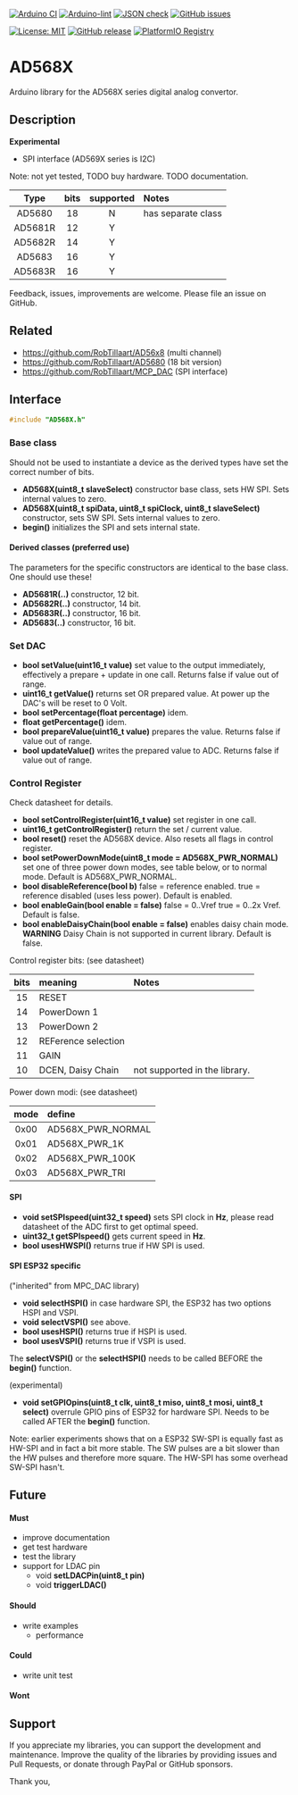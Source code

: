 
[![Arduino CI](https://github.com/RobTillaart/AD568X/workflows/Arduino%20CI/badge.svg)](https://github.com/marketplace/actions/arduino_ci)
[![Arduino-lint](https://github.com/RobTillaart/AD568X/actions/workflows/arduino-lint.yml/badge.svg)](https://github.com/RobTillaart/AD568X/actions/workflows/arduino-lint.yml)
[![JSON check](https://github.com/RobTillaart/AD568X/actions/workflows/jsoncheck.yml/badge.svg)](https://github.com/RobTillaart/AD568X/actions/workflows/jsoncheck.yml)
[![GitHub issues](https://img.shields.io/github/issues/RobTillaart/AD568X.svg)](https://github.com/RobTillaart/AD568X/issues)

[![License: MIT](https://img.shields.io/badge/license-MIT-green.svg)](https://github.com/RobTillaart/AD568X/blob/master/LICENSE)
[![GitHub release](https://img.shields.io/github/release/RobTillaart/AD568X.svg?maxAge=3600)](https://github.com/RobTillaart/AD568X/releases)
[![PlatformIO Registry](https://badges.registry.platformio.org/packages/robtillaart/library/AD568X.svg)](https://registry.platformio.org/libraries/robtillaart/AD568X)


# AD568X

Arduino library for the AD568X series digital analog convertor.


## Description

**Experimental**

- SPI interface  (AD569X series is I2C)

Note: not yet tested, 
TODO buy hardware.
TODO documentation.


|  Type     |  bits  |  supported  |  Notes  |
|:---------:|:------:|:-----------:|:--------|
|  AD5680   |   18   |     N       |  has separate class
|  AD5681R  |   12   |     Y       |
|  AD5682R  |   14   |     Y       |
|  AD5683   |   16   |     Y       |
|  AD5683R  |   16   |     Y       |


Feedback, issues, improvements are welcome. 
Please file an issue on GitHub.


## Related

- https://github.com/RobTillaart/AD56x8 (multi channel)
- https://github.com/RobTillaart/AD5680 (18 bit version)
- https://github.com/RobTillaart/MCP_DAC (SPI interface)


## Interface

```cpp
#include "AD568X.h"
```

### Base class

Should not be used to instantiate a device as the derived types have 
set the correct number of bits. 

- **AD568X(uint8_t slaveSelect)** constructor base class, sets HW SPI.
Sets internal values to zero.
- **AD568X(uint8_t spiData, uint8_t spiClock, uint8_t slaveSelect)** constructor, 
sets SW SPI.
Sets internal values to zero.
- **begin()** initializes the SPI and sets internal state.


#### Derived classes (preferred use)

The parameters for the specific constructors are identical to the base class.
One should use these!

- **AD5681R(..)** constructor, 12 bit.
- **AD5682R(..)** constructor, 14 bit.
- **AD5683R(..)** constructor, 16 bit.
- **AD5683(..)** constructor,  16 bit.


### Set DAC

- **bool setValue(uint16_t value)** set value to the output immediately, 
effectively a prepare + update in one call.
Returns false if value out of range.
- **uint16_t getValue()** returns set OR prepared value.
At power up the DAC's will be reset to 0 Volt.
- **bool setPercentage(float percentage)** idem.
- **float getPercentage()** idem.
- **bool prepareValue(uint16_t value)** prepares the value.
Returns false if value out of range.
- **bool updateValue()** writes the prepared value to ADC.
Returns false if value out of range.


### Control Register

Check datasheet for details.

- **bool setControlRegister(uint16_t value)** set register in one call.
- **uint16_t getControlRegister()** return the set / current value.
- **bool reset()** reset the AD568X device.
Also resets all flags in control register.
- **bool setPowerDownMode(uint8_t mode = AD568X_PWR_NORMAL)** 
set one of three power down modes, see table below, or to normal mode.
Default is AD568X_PWR_NORMAL.
- **bool disableReference(bool b)** false = reference enabled.
true = reference disabled (uses less power). 
Default is enabled.
- **bool enableGain(bool enable = false)** false = 0..Vref  true = 0..2x Vref.
Default is false.
- **bool enableDaisyChain(bool enable = false)** enables daisy chain mode.
**WARNING** Daisy Chain is not supported in current library.
Default is false.

Control register bits: (see datasheet)

|  bits  |  meaning             |  Notes  |
|:------:|:---------------------|:--------|
|   15   |  RESET               |
|   14   |  PowerDown 1         |
|   13   |  PowerDown 2         |
|   12   |  REFerence selection |
|   11   |  GAIN                |
|   10   |  DCEN, Daisy Chain   |  not supported in the library.


Power down modi: (see datasheet)

|  mode  |  define             |
|:------:|:--------------------|
|  0x00  |  AD568X_PWR_NORMAL  |
|  0x01  |  AD568X_PWR_1K      |
|  0x02  |  AD568X_PWR_100K    |
|  0x03  |  AD568X_PWR_TRI     |




#### SPI 

- **void setSPIspeed(uint32_t speed)** sets SPI clock in **Hz**,
please read datasheet of the ADC first to get optimal speed.
- **uint32_t getSPIspeed()** gets current speed in **Hz**.
- **bool usesHWSPI()** returns true if HW SPI is used.


#### SPI ESP32 specific

("inherited" from MPC_DAC library)

- **void selectHSPI()** in case hardware SPI, the ESP32 has two options HSPI and VSPI.
- **void selectVSPI()** see above.
- **bool usesHSPI()** returns true if HSPI is used.
- **bool usesVSPI()** returns true if VSPI is used.

The **selectVSPI()** or the **selectHSPI()** needs to be called 
BEFORE the **begin()** function.

(experimental)
- **void setGPIOpins(uint8_t clk, uint8_t miso, uint8_t mosi, uint8_t select)** 
overrule GPIO pins of ESP32 for hardware SPI. Needs to be called AFTER the **begin()** function.

Note: earlier experiments shows that on a ESP32 SW-SPI is equally fast as 
HW-SPI and in fact a bit more stable. 
The SW pulses are a bit slower than the HW pulses and therefore more square. 
The HW-SPI has some overhead SW-SPI hasn't. 


## Future

#### Must

- improve documentation
- get test hardware
- test the library
- support for LDAC pin
  - void **setLDACPin(uint8_t pin)**
  - void **triggerLDAC()**


#### Should

- write examples
  - performance


#### Could

- write unit test


#### Wont


## Support

If you appreciate my libraries, you can support the development and maintenance.
Improve the quality of the libraries by providing issues and Pull Requests, or
donate through PayPal or GitHub sponsors.

Thank you,



